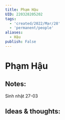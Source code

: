 ```yaml
---
title: Phạm Hậu
UID: 220328205202
tags:
  - 'created/2022/Mar/28'
  - 'permanent/people'
aliases:
  - Hậu
publish: False
---
```

# Phạm Hậu

## Notes:
Sinh nhật 27-03

## Ideas & thoughts:
